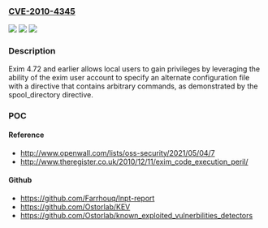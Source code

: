 ### [CVE-2010-4345](https://cve.mitre.org/cgi-bin/cvename.cgi?name=CVE-2010-4345)
![](https://img.shields.io/static/v1?label=Product&message=n%2Fa&color=blue)
![](https://img.shields.io/static/v1?label=Version&message=%3D%20n%2Fa%20&color=brighgreen)
![](https://img.shields.io/static/v1?label=Vulnerability&message=n%2Fa&color=brighgreen)

### Description

Exim 4.72 and earlier allows local users to gain privileges by leveraging the ability of the exim user account to specify an alternate configuration file with a directive that contains arbitrary commands, as demonstrated by the spool_directory directive.

### POC

#### Reference
- http://www.openwall.com/lists/oss-security/2021/05/04/7
- http://www.theregister.co.uk/2010/12/11/exim_code_execution_peril/

#### Github
- https://github.com/Farrhouq/Inpt-report
- https://github.com/Ostorlab/KEV
- https://github.com/Ostorlab/known_exploited_vulnerbilities_detectors

